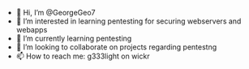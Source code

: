 - 👋 Hi, I’m @GeorgeGeo7
- 👀 I’m interested in learning pentesting for securing webservers and webapps
- 🌱 I’m currently learning pentesting
- 💞️ I’m looking to collaborate on projects regarding pentestng
- 📫 How to reach me: g333light on wickr

<!---
GeorgeGeo7/GeorgeGeo7 is a ✨ special ✨ repository because its `README.md` (this file) appears on your GitHub profile.
You can click the Preview link to take a look at your changes.
--->
